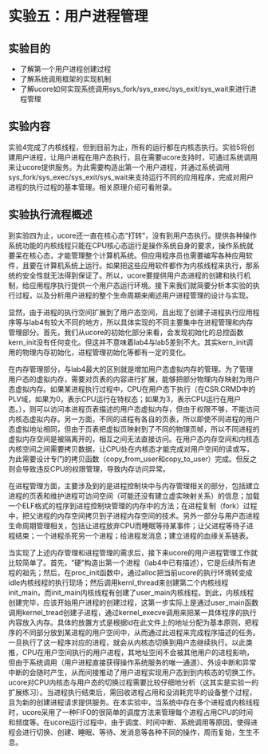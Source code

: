 # 实验五：用户进程管理

## 实验目的

* 了解第一个用户进程创建过程
* 了解系统调用框架的实现机制
* 了解ucore如何实现系统调用sys\_fork/sys\_exec/sys\_exit/sys\_wait来进行进程管理

## 实验内容

实验4完成了内核线程，但到目前为止，所有的运行都在内核态执行。实验5将创建用户进程，让用户进程在用户态执行，且在需要ucore支持时，可通过系统调用来让ucore提供服务。为此需要构造出第一个用户进程，并通过系统调用sys\_fork/sys\_exec/sys\_exit/sys\_wait来支持运行不同的应用程序，完成对用户进程的执行过程的基本管理。相关原理介绍可看附录。

## 实验执行流程概述 

到实验四为止，ucore还一直在核心态“打转”，没有到用户态执行。提供各种操作系统功能的内核线程只能在CPU核心态运行是操作系统自身的要求，操作系统就要呆在核心态，才能管理整个计算机系统。但应用程序员也需要编写各种应用软件，且要在计算机系统上运行。如果把这些应用软件都作为内核线程来执行，那系统的安全性就无法得到保证了。所以，ucore要提供用户态进程的创建和执行机制，给应用程序执行提供一个用户态运行环境。接下来我们就简要分析本实验的执行过程，以及分析用户进程的整个生命周期来阐述用户进程管理的设计与实现。

显然，由于进程的执行空间扩展到了用户态空间，且出现了创建子进程执行应用程序等与lab4有较大不同的地方，所以具体实现的不同主要集中在进程管理和内存管理部分。首先，我们从ucore的初始化部分来看，会发现初始化的总控函数kern\_init没有任何变化。但这并不意味着lab4与lab5差别不大。其实kern\_init调用的物理内存初始化，进程管理初始化等都有一定的变化。

在内存管理部分，与lab4最大的区别就是增加用户态虚拟内存的管理。为了管理用户态的虚拟内存，需要对页表的内容进行扩展，能够把部分物理内存映射为用户态虚拟内存。如果某进程执行过程中，CPU在用户态下执行（在CSR.CRMD中的PLV域，如果为0，表示CPU运行在特权态；如果为3，表示CPU运行在用户态。），则可以访问本进程页表描述的用户态虚拟内存，但由于权限不够，不能访问内核态虚拟内存。另一方面，不同的进程有各自的页表，所以即使不同进程的用户态虚拟地址相同，但由于页表把虚拟页映射到了不同的物理页帧，所以不同进程的虚拟内存空间是被隔离开的，相互之间无法直接访问。在用户态内存空间和内核态内核空间之间需要拷贝数据，让CPU处在内核态才能完成对用户空间的读或写，为此需要设计专门的拷贝函数（copy\_from\_user和copy\_to\_user）完成。但反之则会导致违反CPU的权限管理，导致内存访问异常。

在进程管理方面，主要涉及到的是进程控制块中与内存管理相关的部分，包括建立进程的页表和维护进程可访问空间（可能还没有建立虚实映射关系）的信息；加载一个ELF格式的程序到进程控制块管理的内存中的方法；在进程复制（fork）过程中，把父进程的内存空间拷贝到子进程内存空间的技术。另外一部分与用户态进程生命周期管理相关，包括让进程放弃CPU而睡眠等待某事件；让父进程等待子进程结束；一个进程杀死另一个进程；给进程发消息；建立进程的血缘关系链表。

当实现了上述内存管理和进程管理的需求后，接下来ucore的用户进程管理工作就比较简单了。首先，“硬”构造出第一个进程（lab4中已有描述），它是后续所有进程的祖先；然后，在proc\_init函数中，通过alloc把当前ucore的执行环境转变成idle内核线程的执行现场；然后调用kernl\_thread来创建第二个内核线程init\_main，而init\_main内核线程有创建了user\_main内核线程。到此，内核线程创建完毕，应该开始用户进程的创建过程，这第一步实际上是通过user\_main函数调用kernel\_tread创建子进程，通过kernel\_execve调用来把某一具体程序的执行内容放入内存。具体的放置方式是根据ld在此文件上的地址分配为基本原则，把程序的不同部分放到某进程的用户空间中，从而通过此进程来完成程序描述的任务。一旦执行了这一程序对应的进程，就会从内核态切换到用户态继续执行。以此类推，CPU在用户空间执行的用户进程，其地址空间不会被其他用户的进程影响，但由于系统调用（用户进程直接获得操作系统服务的唯一通道）、外设中断和异常中断的会随时产生，从而间接推动了用户进程实现用户态到到内核态的切换工作。ucore对CPU内核态与用户态的切换过程需要比较仔细地分析（这其实是实验一的扩展练习）。当进程执行结束后，需回收进程占用和没消耗完毕的设备整个过程，且为新的创建进程请求提供服务。在本实验中，当系统中存在多个进程或内核线程时，ucore采用了一种FIFO的很简单的调度方法来管理每个进程占用CPU的时间和频度等。在ucore运行过程中，由于调度、时间中断、系统调用等原因，使得进程会进行切换、创建、睡眠、等待、发消息等各种不同的操作，周而复始，生生不息。

